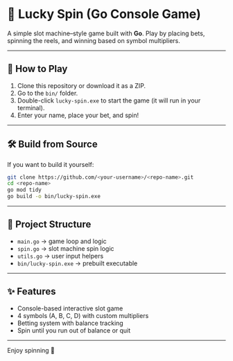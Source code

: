 # 🎰 Lucky Spin (Go Console Game)

A simple slot machine–style game built with **Go**.
Play by placing bets, spinning the reels, and winning based on symbol multipliers.

---

## 🚀 How to Play

1. Clone this repository or download it as a ZIP.
2. Go to the `bin/` folder.
3. Double-click `lucky-spin.exe` to start the game (it will run in your terminal).
4. Enter your name, place your bet, and spin!

---

## 🛠️ Build from Source

If you want to build it yourself:

```bash
git clone https://github.com/<your-username>/<repo-name>.git
cd <repo-name>
go mod tidy
go build -o bin/lucky-spin.exe
```

---

## 📂 Project Structure

* `main.go` → game loop and logic
* `spin.go` → slot machine spin logic
* `utils.go` → user input helpers
* `bin/lucky-spin.exe` → prebuilt executable

---

## ✨ Features

* Console-based interactive slot game
* 4 symbols (A, B, C, D) with custom multipliers
* Betting system with balance tracking
* Spin until you run out of balance or quit

---

Enjoy spinning 🎉
